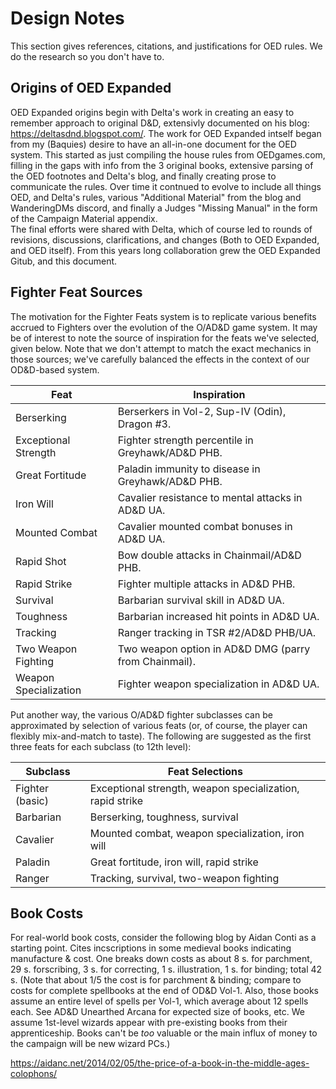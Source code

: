 # Design Notes

This section gives references, citations, and justifications for OED rules. We do the research so you don't have to.

## Origins of OED Expanded
OED Expanded origins begin with Delta's work in creating an easy to remember approach to original D&D, extensivly documented on his blog: https://deltasdnd.blogspot.com/.  The work for OED Expanded intself began from my (Baquies) desire to have an all-in-one document for the OED system.  This started as just compiling the house rules from OEDgames.com, filling in the gaps with info from the 3 original books, extensive parsing of the OED footnotes and Delta's blog, and finally creating prose to communicate the rules.  Over time it contnued to evolve to include all things OED, and Delta's rules, various "Additional Material" from the blog and WanderingDMs discord, and finally a Judges "Missing Manual" in the form of the Campaign Material appendix.  
The final efforts were shared with Delta, which of course led to rounds of revisions, discussions, clarifications, and changes (Both to OED Expanded, and OED itself).  From this years long collaboration grew the OED Expanded Gitub, and this document.

## Fighter Feat Sources

The motivation for the Fighter Feats system is to replicate various benefits accrued to Fighters over the evolution of the O/AD&D game system. It may be of interest to note the source of inspiration for the feats we've selected, given below. Note that we don't attempt to match the exact mechanics in those sources; we've carefully balanced the effects in the context of our OD&D-based system.

| Feat                  | Inspiration                                               |
|-----------------------|-----------------------------------------------------------|
| Berserking            | Berserkers in Vol-2, Sup-IV (Odin), Dragon #3.            |
| Exceptional Strength  | Fighter strength percentile in Greyhawk/AD&D PHB.         |
| Great Fortitude       | Paladin immunity to disease in Greyhawk/AD&D PHB.         |
| Iron Will             | Cavalier resistance to mental attacks in AD&D UA.         |
| Mounted Combat        | Cavalier mounted combat bonuses in AD&D UA.               |
| Rapid Shot            | Bow double attacks in Chainmail/AD&D PHB.                 |
| Rapid Strike          | Fighter multiple attacks in AD&D PHB.                     |
| Survival              | Barbarian survival skill in AD&D UA.                      |
| Toughness             | Barbarian increased hit points in AD&D UA.                |
| Tracking              | Ranger tracking in TSR #2/AD&D PHB/UA.                    |
| Two Weapon Fighting   | Two weapon option in AD&D DMG (parry from Chainmail).     |
| Weapon Specialization | Fighter weapon specialization in AD&D UA.                 |

Put another way, the various O/AD&D fighter subclasses can be approximated by selection of various feats (or, of course, the player can flexibly mix-and-match to taste). The following are suggested as the first three feats for each subclass (to 12th level):

| Subclass        | Feat Selections                                           |
|-----------------|-----------------------------------------------------------|
| Fighter (basic) | Exceptional strength, weapon specialization, rapid strike |
| Barbarian       | Berserking, toughness, survival                           |
| Cavalier        | Mounted combat, weapon specialization, iron will          |
| Paladin         | Great fortitude, iron will, rapid strike                  |
| Ranger          | Tracking, survival, two-weapon fighting                   |

## Book Costs

For real-world book costs, consider the following blog by Aidan Conti as a starting point. Cites incscriptions in some medieval books indicating manufacture & cost. One breaks down costs as about 8 s. for parchment, 29 s. forscribing, 3 s. for correcting, 1 s. illustration, 1 s. for binding; total 42 s. (Note that about 1/5 the cost is for parchment & binding; compare to costs for complete spellbooks at the end of OD&D Vol-1. Also, those books assume an entire level of spells per Vol-1, which average about 12 spells each. See AD&D Unearthed Arcana for expected size of books, etc. We assume 1st-level wizards appear with pre-existing books from their apprenticeship. Books can't be _too_ valuable or the main influx of money to the campaign will be new wizard PCs.)

https://aidanc.net/2014/02/05/the-price-of-a-book-in-the-middle-ages-colophons/


